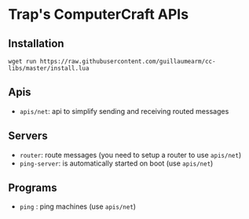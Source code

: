 # Trap's ComputerCraft APIs

## Installation
```
wget run https://raw.githubusercontent.com/guillaumearm/cc-libs/master/install.lua
```

## Apis
- `apis/net`: api to simplify sending and receiving routed messages

## Servers
- `router`: route messages (you need to setup a router to use `apis/net`)
- `ping-server`: is automatically started on boot (use `apis/net`)

## Programs
- `ping` : ping machines (use `apis/net`)